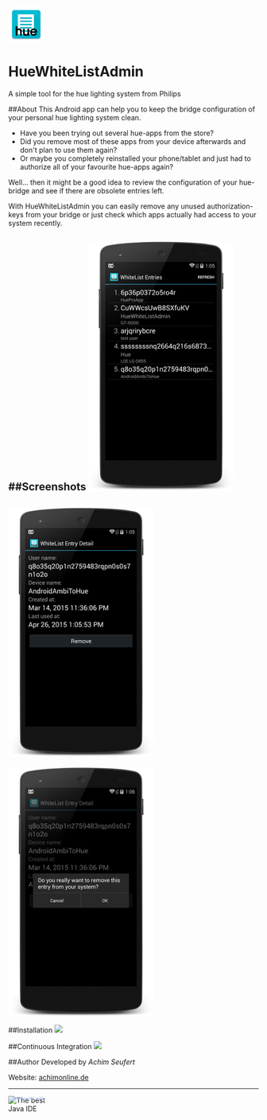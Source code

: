 ![HueWhiteListAdmin](https://raw.githubusercontent.com/4ch1m/HueWhiteListAdmin/master/app/src/main/res/drawable-hdpi/ic_launcher.png)
# HueWhiteListAdmin
A simple tool for the hue lighting system from Philips

##About
This Android app can help you to keep the bridge configuration of your personal hue lighting system clean.

* Have you been trying out several hue-apps from the store?
* Did you remove most of these apps from your device afterwards and don't plan to use them again?
* Or maybe you completely reinstalled your phone/tablet and just had to authorize all of your favourite hue-apps again?

Well... then it might be a good idea to review the configuration of your hue-bridge and see if there are obsolete entries left.

With HueWhiteListAdmin you can easily remove any unused authorization-keys from your bridge or just check which apps actually had access to your system recently.

##Screenshots
![screenshot1](https://raw.githubusercontent.com/4ch1m/HueWhiteListAdmin/master/screenshots/screenshot1_framed.png)
---
![screenshot2](https://raw.githubusercontent.com/4ch1m/HueWhiteListAdmin/master/screenshots/screenshot2_framed.png)
---
![screenshot3](https://raw.githubusercontent.com/4ch1m/HueWhiteListAdmin/master/screenshots/screenshot3_framed.png)

##Installation
<a href="https://play.google.com/store/apps/details?id=de.achimonline.huewhitelistadmin" target="_blank"><img src="https://play.google.com/intl/en_us/badges/images/generic/en_badge_web_generic.png" height="80"></a>

##Continuous Integration
<a href="https://travis-ci.org/4ch1m/HueWhiteListAdmin/builds" target="_blank"><img src="https://blog.travis-ci.com/images/travis-mascot-200px.png" height="80"></a>

##Author
Developed by *Achim Seufert*

Website: [achimonline.de](http://www.achimonline.de)

---

<a href="http://www.jetbrains.com/idea/" style="position: relative;display:block; width:88px; height:31px; border:0; margin:0;padding:0;text-decoration:none;text-indent:0;"><span style="margin: 0;padding: 0;position: absolute;top: 0;left: 4px;font-size: 10px; line-height: 12px;cursor:pointer; background-image:none;border:0;color: #acc4f9; font-family: trebuchet ms,arial,sans-serif;font-weight: normal;text-align:left;">Developed with</span><img src="http://www.jetbrains.com/idea/opensource/img/all/banners/idea88x31_blue.gif" alt="The best Java IDE" border="0"/></a>
